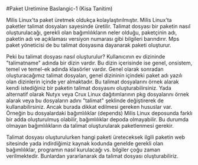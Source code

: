 #Paket Uretimine Baslangic-1 (Kisa Tanitim)

Milis Linux'ta paket üretmek oldukça kolaylaştırılmıştır. Milis Linux'ta paketler talimat dosyaları sayesinde üretilir. Talimat dosyası bir paketin nasıl oluşturulacağı, gerekli olan bağımlılıkların neler olduğu, paketçinin adı, paketin adı ve açıklaması versiyon numarası gibi bilgileri barındırır. Mps paket yöneticisi de bu talimat dosyasına dayanarak paketi oluşturur.

Peki bu talimat dosyası nasıl oluşturulur?
Kullanıcının ev dizininde "talimatname" adında bir dizin vardır. Bu dizin içerisinde ise genel, onsistem, temel ve temel-ek adında klasörler vardır. Genel olarak sonradan oluşturacağımız talimat dosyaları, genel dizininin içindeki paket adı yazılı olan dizinlerin içinde yer almaktadır. Bu talimat dosyalarını örnek alarak kendi istediğiniz bir paketin talimat dosyasını oluşturabilirsiniz.
Yada alternatif olarak Nutyx veya Crux Linux dağıtımlarının pkg dosyalarını örnek alarak veya bu dosyaların adını "talimat" şeklinde değiştirerek de kullanabilirsiniz. Ancak burada dikkat edilmesi gereken hususlar var. Örneğin bu dosyalardaki bağımlılıklar (depends) Milis Linux deposunda farklı bir adda oluşturulmuş olabilir, bağımlılıklar depoda olmayabilir. Bu durumda olmayan bağımlılıkların da talimat oluşturularak paketlenmesi gerekir.

Talimat dosyası oluşturulurken hangi paketi üreteceksek ilgili paketin web sitesinde yada indirdiğimiz kaynak kodunda genelde gerekli olan bağımlılıklar, programın nasıl kurulacağı vs. bilgiler çoğu zaman verilmektedir. Bunlardan yararlanarak da talimat dosyası oluşturabiliriz.
